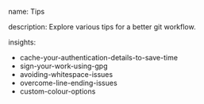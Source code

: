 name: Tips

description: Explore various tips for a better git workflow.

insights:
  - cache-your-authentication-details-to-save-time
  - sign-your-work-using-gpg
  - avoiding-whitespace-issues
  - overcome-line-ending-issues
  - custom-colour-options
 
